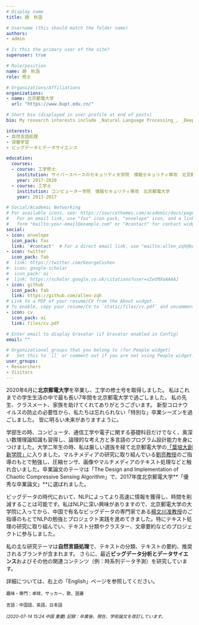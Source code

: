 ```yaml
---
# Display name
title: 趙　秋涵

# Username (this should match the folder name)
authors:
- admin

# Is this the primary user of the site?
superuser: true

# Role/position
name: 趙　秋涵
role: 修士

# Organizations/Affiliations
organizations:
- name: 北京郵電大学
  url: "https://www.bupt.edu.cn/"

# Short bio (displayed in user profile at end of posts)
bio: My research interests include _Natural Language Processing_, _Deep Learning_ and _Data Science_. If you get interets in my research topics, please contact me as allen_zqh@bupt.edu.cn.

interests:
- 自然言語処理
- 深層学習
- ビッグデータとデータサイエンス

education:
  courses:
  - course: 工学修士
    institution: サイバースペースのセキュリティ大学院　情報セキュリティ専攻　北京郵電大学
    year: 2017-2020
  - course: 工学士
    institution: コンピューター学院　情報セキュリティ専攻　北京郵電大学
    year: 2013-2017

# Social/Academic Networking
# For available icons, see: https://sourcethemes.com/academic/docs/page-builder/#icons
#   For an email link, use "fas" icon pack, "envelope" icon, and a link in the
#   form "mailto:your-email@example.com" or "#contact" for contact widget.
social:
- icon: envelope
  icon_pack: fas
  link: '#contact'  # For a direct email link, use "mailto:allen_zqh@bupt.edu.cn".
- icon: twitter
  icon_pack: fab
#  link: https://twitter.com/GeorgeCushen
#- icon: google-scholar
#  icon_pack: ai
#  link: https://scholar.google.co.uk/citations?user=sIwtMXoAAAAJ
- icon: github
  icon_pack: fab
  link: https://github.com/allen-zqh
# Link to a PDF of your resume/CV from the About widget.
# To enable, copy your resume/CV to `static/files/cv.pdf` and uncomment the lines below.
- icon: cv
  icon_pack: ai
  link: files/cv.pdf

# Enter email to display Gravatar (if Gravatar enabled in Config)
email: ""

# Organizational groups that you belong to (for People widget)
#   Set this to `[]` or comment out if you are not using People widget.
user_groups:
- Researchers
- Visitors
---
```


2020年6月に**北京郵電大学**を卒業し、工学の修士号を取得しました。 私はこれまでの学生生活の中で最も長い7年間を北京郵電大学で過ごしました。 私の先生、クラスメート、家族を助けてくれてありがとうございます。 新型コロナウイルスの防止の必要性から、私たちは忘れられない「特別な」卒業シーズンを過ごしました。 皆に明るい未来がありますように。

学部生の時、コンピュータ、通信工学や電子に関する基礎科目だけでなく、奥深い数理理論知識も習得し、論理的な考え方と多言語のプログラム設計能力を身につけました。大学二年生の時、私は厳しい選抜を経て北京郵電大学の[「葉培大創新学院」](https://baike.baidu.com/item/%E5%8F%B6%E5%9F%B9%E5%A4%A7%E5%AD%A6%E9%99%A2/4492808?fr=aladdin)に入りました。マルチメディアの研究に取り組んでいる[劉亮教授](https://scs.bupt.edu.cn/info/1097/1346.htm)のご指導のもとで勉強し、圧縮センサ、画像やマルチメディアのテキスト処理などと触れ合いました。卒業論文のテーマは「The Design and Implementation of Chaotic Compressive Sensing Algorithm」で、2017年度北京郵電大学**「優秀な卒業論文」**に選ばれました。
 
ビッグデータの時代において、NLPによってより高速に情報を獲得し、時間を削減することは可能です。私はNLPに深い興味がありますので、北京郵電大学の大学院に入ってから、中国で有名なビッグデータの専門家である[楊文川准教授](https://scss.bupt.edu.cn/info/1063/1135.htm)のご指導のもとでNLPの勉強とプロジェクト実践を進めてきました。特にテキスト処理の研究に取り組んでい、テキスト分類やクラスター、文章要約などのプロジェクトに参与しました。

私の主な研究テーマは**自然言語処理**で、テキストの分類、テキストの要約、推奨されるブランチが含まれます。 さらに、最近**ビッグデータ分析とデータサイエンス**およびその他の関連コンテンツ（例：時系列データ予測）を研究しています。

詳細については、右上の「English」ページを参照してください。

<small>趣味・専門：卓球、サッカー、歌、囲碁</small>

<small>言語：中国語、英語、日本語</small>

_<small>(2020-07-14 15:24 中国 重慶) 記録：卒業後、現在、学術論文を改訂しています。</small>_
